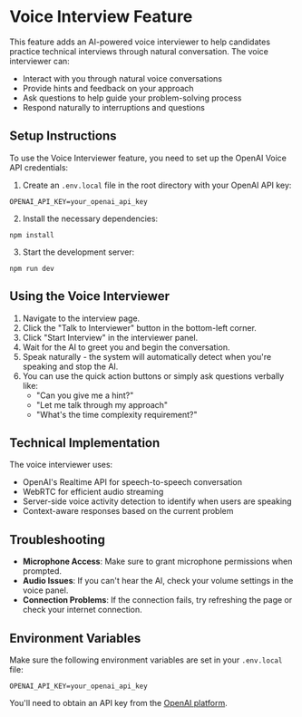 # Voice Interview Feature

This feature adds an AI-powered voice interviewer to help candidates practice technical interviews through natural conversation. The voice interviewer can:

- Interact with you through natural voice conversations
- Provide hints and feedback on your approach
- Ask questions to help guide your problem-solving process
- Respond naturally to interruptions and questions

## Setup Instructions

To use the Voice Interviewer feature, you need to set up the OpenAI Voice API credentials:

1. Create an `.env.local` file in the root directory with your OpenAI API key:
```
OPENAI_API_KEY=your_openai_api_key
```

2. Install the necessary dependencies:
```
npm install
```

3. Start the development server:
```
npm run dev
```

## Using the Voice Interviewer

1. Navigate to the interview page.
2. Click the "Talk to Interviewer" button in the bottom-left corner.
3. Click "Start Interview" in the interviewer panel.
4. Wait for the AI to greet you and begin the conversation.
5. Speak naturally - the system will automatically detect when you're speaking and stop the AI.
6. You can use the quick action buttons or simply ask questions verbally like:
   - "Can you give me a hint?"
   - "Let me talk through my approach"
   - "What's the time complexity requirement?"

## Technical Implementation

The voice interviewer uses:

- OpenAI's Realtime API for speech-to-speech conversation
- WebRTC for efficient audio streaming
- Server-side voice activity detection to identify when users are speaking
- Context-aware responses based on the current problem

## Troubleshooting

- **Microphone Access**: Make sure to grant microphone permissions when prompted.
- **Audio Issues**: If you can't hear the AI, check your volume settings in the voice panel.
- **Connection Problems**: If the connection fails, try refreshing the page or check your internet connection.

## Environment Variables

Make sure the following environment variables are set in your `.env.local` file:

```
OPENAI_API_KEY=your_openai_api_key
```

You'll need to obtain an API key from the [OpenAI platform](https://platform.openai.com/api-keys). 